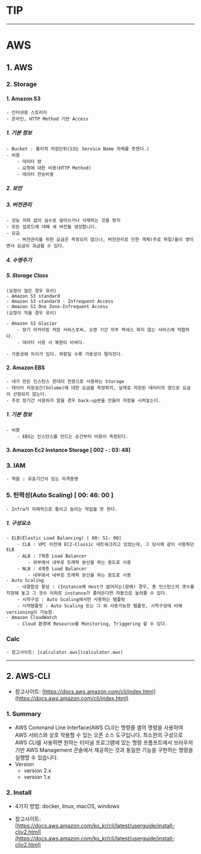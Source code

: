 # TIP
---


# AWS
## 1. AWS
### 2. Storage
#### 1. Amazon S3
    - 인터넷용 스토리지
    - 온라인, HTTP Method 기반 Access

##### 1. 기본 정보
    - Bucket : 물리적 저장단위(S3는 Service Name 자체를 뜻한다.)
    - 비용
        - 데이터 량
        - 요청에 대한 비용(HTTP Method)
        - 데이터 전송비용
    
##### 2. 보안

##### 3. 버전관리
    - 성능 저하 없이 실수로 덮어쓰거나 삭제하는 것을 방지
    - 모든 업로드에 대해 새 버전을 생성합니다.
    - 요금
        - 버전관리를 위한 요금은 측정되지 않으나, 버전관리로 인한 객체(주로 파일)들이 쌓이면서 요금이 과금될 수 있다.

##### 4. 수명주기

##### 5. Storage Class
    (요청이 많은 경우 유리)
    - Amazon S3 standard
    - Amazon S3 standard - Infrequent Access
    - Amazon S3 One Zone-Infrequent Access
    (요청이 적을 경우 유리)
    
    - Amazon S3 Glacier
        - 장기 아카이빙 저장 서비스로써, 오랜 기간 자주 엑세스 하지 않는 서비스에 적합하다.
        - 데이터 사용 시 복원이 비싸다.
    
    - 가용성에 차이가 있다. 하향일 수록 가용성이 떨어진다.
    
    
#### 2. Amazon EBS
    - 내가 만든 인스턴스 한대의 전용으로 사용하는 Storage
    - 데이터 저장공간(Volume)에 대한 요금을 측정하지, 실제로 저장된 데이터의 양으로 요금이 산정되지 않는다.
    - 주로 장기간 사용하지 않을 경우 back-up본을 만들어 저장을 시켜놓는다.
    
##### 1. 기본 정보
    - 비용
        - EBS는 인스턴스를 만드는 순간부터 비용이 측정된다.
        
#### 3. Amazon Ec2 Instance Storage [ 002 - : 03: 48]

### 3. IAM
    - 역할 : 유효기간이 있는 자격증명
    
### 5. 탄력성(Auto Scaling) [ 00: 46: 00 ]
    - Infra가 자체적으로 줄이고 늘리는 작업을 뜻 한다.
    
##### 1. 구성요소
    - ELB(Elastic Load Balancing) [ 00: 51: 00]
        - CLB : VPC 이전에 EC2-Classic 네트워크라고 있었는데, 그 당시에 같이 사용하던 ELB
        - ALB : 7계층 Load Balancer
            - 외부에서 내부로 트래픽 분산을 하는 용도로 사용
        - NLB : 4계층 Load Balancer
            - 내부에서 내부로 트래픽 분산을 하는 용도로 사용
    - Auto Scaling
        - 내결함성 향상 : (Instance에 Host가 없어지는(장애) 경우, 총 인스턴스의 갯수를 지정해 놓고 그 갯수 이하로 instance가 줄어든다면 자동으로 늘려줄 수 있다.
        - 시작구성 : Auto Scaling에서만 사용하는 탬플릿 
        - 시작탬플릿 : Auto Scaling 또는 그 외 사용가능한 탬플릿, 시작구성에 비해 versioning이 가능함.
    - Amazon CloudWatch
        - Cloud 환경에 Resource를 Monitoring, Triggering 할 수 있다.

### Calc
    - 참고사이트: [calculator.aws](calculator.aws)

---


## 2. AWS-CLI
  - 참고사이트: [https://docs.aws.amazon.com/cli/index.html](https://docs.aws.amazon.com/cli/index.html)
  
### 1. Summary
  - AWS Command Line Interface(AWS CLI)는 명령줄 셸의 명령을 사용하여 AWS 서비스와 상호 작용할 수 있는 오픈 소스 도구입니다. 최소한의 구성으로 AWS CLI를 사용하면 원하는 터미널 프로그램에 있는 명령 프롬프트에서 브라우저 기반 AWS Management 콘솔에서 제공하는 것과 동일한 기능을 구현하는 명령을 실행할 수 있습니다.
  - Version
    - version 2.x
    - version 1.x
  
### 2. Install
  - 4가지 방법: docker, linux, macOS, windows
  
  * 참고사이트: [https://docs.aws.amazon.com/ko_kr/cli/latest/userguide/install-cliv2.html](https://docs.aws.amazon.com/ko_kr/cli/latest/userguide/install-cliv2.html)
